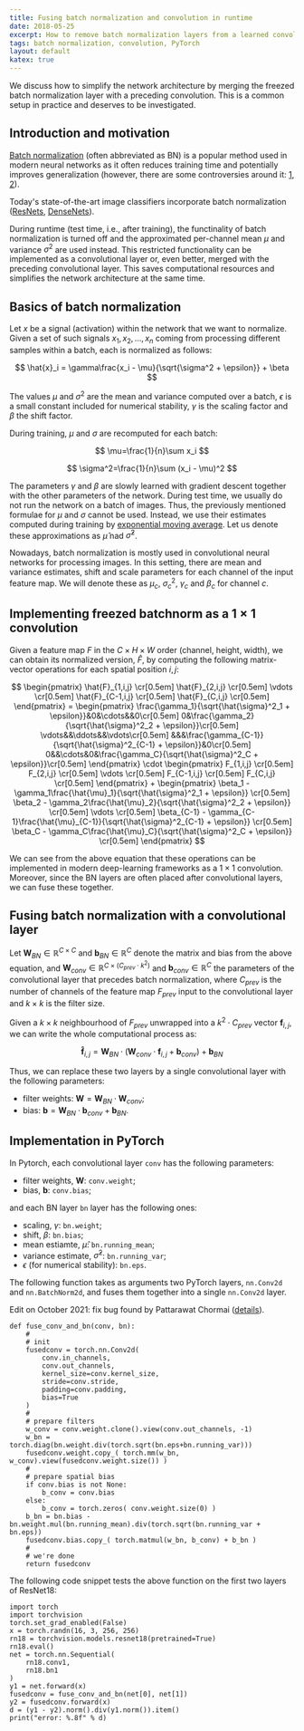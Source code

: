 ```yaml
---
title: Fusing batch normalization and convolution in runtime
date: 2018-05-25
excerpt: How to remove batch normalization layers from a learned convolutional neural network to speed up/simplify the forward pass.
tags: batch normalization, convolution, PyTorch
layout: default
katex: true
---
```


We discuss how to simplify the network architecture by merging the freezed batch normalization layer with a preceding convolution.
This is a common setup in practice and deserves to be investigated.

## Introduction and motivation

[Batch normalization](https://arxiv.org/abs/1502.03167) (often abbreviated as BN) is a popular method used in modern neural networks as it often reduces training time and potentially improves generalization
(however, there are some controversies around it: [1](https://www.reddit.com/r/MachineLearning/comments/7issby/d_training_with_batch_normalization/), [2](https://www.reddit.com/r/MachineLearning/comments/67mjuw/d_alternative_interpretation_of/)).

Today's state-of-the-art image classifiers incorporate batch normalization ([ResNets](https://arxiv.org/abs/1512.03385), [DenseNets](https://arxiv.org/abs/1608.06993)).

During runtime (test time, i.e., after training), the functinality of batch normalization is turned off and the approximated per-channel mean $`\mu`$ and variance $`\sigma^2`$ are used instead.
This restricted functionality can be implemented as a convolutional layer or, even better, merged with the preceding convolutional layer.
This saves computational resources and simplifies the network architecture at the same time.

## Basics of batch normalization

Let $`x`$ be a signal (activation) within the network that we want to normalize.
Given a set of such signals $`{x_1, x_2, \ldots, x_n}`$ coming from processing different samples within a batch,
each is normalized as follows:

$$
	\hat{x}_i = \gamma\frac{x_i - \mu}{\sqrt{\sigma^2 + \epsilon}} + \beta
$$

The values $`\mu`$ and $`\sigma^2`$ are the mean and variance computed over a batch, $`\epsilon`$ is a small constant included for numerical stability, $`\gamma`$ is the scaling factor and $`\beta`$ the shift factor.

During training, $`\mu`$ and $`\sigma`$ are recomputed for each batch:

$$
	\mu=\frac{1}{n}\sum x_i
$$

$$
	\sigma^2=\frac{1}{n}\sum (x_i - \mu)^2
$$

The parameters $`\gamma`$ and $`\beta`$ are slowly learned with gradient descent together with the other parameters of the network.
During test time, we usually do not run the network on a batch of images.
Thus, the previously mentioned formulae for $`\mu`$ and $`\sigma`$ cannot be used.
Instead, we use their estimates computed during training by [exponential moving average](https://en.wikipedia.org/wiki/Exponential_smoothing).
Let us denote these approximations as $`\hat{\mu}`$ nad $`\hat{\sigma}^2`$.

Nowadays, batch normalization is mostly used in convolutional neural networks for processing images.
In this setting, there are mean and variance estimates, shift and scale parameters for each channel of the input feature map.
We will denote these as $`\mu_c`$, $`\sigma^2_c`$, $`\gamma_c`$ and $`\beta_c`$ for channel $`c`$.

## Implementing freezed batchnorm as a $`1\times 1`$ convolution

Given a feature map $`F`$ in the $`C\times H\times W`$ order (channel, height, width), we can obtain its normalized version, $`\hat{F}`$, by computing the following matrix-vector operations for each spatial position $`i, j`$:

$$
	\begin{pmatrix}
		\hat{F}_{1,i,j}	\cr[0.5em]
		\hat{F}_{2,i,j}	\cr[0.5em]
		\vdots	\cr[0.5em]
		\hat{F}_{C-1,i,j}	\cr[0.5em]
		\hat{F}_{C,i,j}	\cr[0.5em]
	\end{pmatrix}
	=
	\begin{pmatrix}
		\frac{\gamma_1}{\sqrt{\hat{\sigma}^2_1 + \epsilon}}&0&\cdots&&0\cr[0.5em]
		0&\frac{\gamma_2}{\sqrt{\hat{\sigma}^2_2 + \epsilon}}\cr[0.5em]
		\vdots&&\ddots&&\vdots\cr[0.5em]
		&&&\frac{\gamma_{C-1}}{\sqrt{\hat{\sigma}^2_{C-1} + \epsilon}}&0\cr[0.5em]
		0&&\cdots&0&\frac{\gamma_C}{\sqrt{\hat{\sigma}^2_C + \epsilon}}\cr[0.5em]
	\end{pmatrix}
	\cdot
	\begin{pmatrix}
		F_{1,i,j}	\cr[0.5em]
		F_{2,i,j}	\cr[0.5em]
		\vdots	\cr[0.5em]
		F_{C-1,i,j}	\cr[0.5em]
		F_{C,i,j}	\cr[0.5em]
	\end{pmatrix}
	+
	\begin{pmatrix}
		\beta_1 - \gamma_1\frac{\hat{\mu}_1}{\sqrt{\hat{\sigma}^2_1 + \epsilon}}	\cr[0.5em]
		\beta_2 - \gamma_2\frac{\hat{\mu}_2}{\sqrt{\hat{\sigma}^2_2 + \epsilon}}	\cr[0.5em]
		\vdots	\cr[0.5em]
		\beta_{C-1} - \gamma_{C-1}\frac{\hat{\mu}_{C-1}}{\sqrt{\hat{\sigma}^2_{C-1} + \epsilon}}	\cr[0.5em]
		\beta_C - \gamma_C\frac{\hat{\mu}_C}{\sqrt{\hat{\sigma}^2_C + \epsilon}}	\cr[0.5em]
	\end{pmatrix}
$$

We can see from the above equation that these operations can be implemented in modern deep-learning frameworks as a $`1\times 1`$ convolution.
Moreover, since the BN layers are often placed after convolutional layers, we can fuse these together.

## Fusing batch normalization with a convolutional layer

Let $`\mathbf{W}_{BN}\in\mathbb{R}^{C\times C}`$ and $`\mathbf{b}_{BN}\in\mathbb{R}^{C}`$ denote the matrix and bias from the above equation, and $`\mathbf{W}_{conv}\in\mathbb{R}^{C\times(C_{prev}\cdot k^2)}`$ and $`\mathbf{b}_{conv}\in\mathbb{R}^{C}`$ the parameters of the convolutional layer that precedes batch normalization, where $`C_{prev}`$ is the number of channels of the feature map $`F_{prev}`$ input to the convolutional layer and $`k\times k`$ is the filter size.

Given a $`k\times k`$ neighbourhood of $`F_{prev}`$ unwrapped into a $`k^2\cdot C_{prev}`$ vector $`\mathbf{f}_{i,j}`$, we can write the whole computational process as:

$$
	\mathbf{\hat{f}}_{i,j}=
	\mathbf{W}_{BN}\cdot (\mathbf{W}_{conv}\cdot\mathbf{f}_{i,j} + \mathbf{b}_{conv}) + \mathbf{b}_{BN}
$$

Thus, we can replace these two layers by a single convolutional layer with the following parameters:

* filter weights: $`\mathbf{W}=\mathbf{W}_{BN}\cdot \mathbf{W}_{conv}`$;
* bias: $`\mathbf{b}=\mathbf{W}_{BN}\cdot\mathbf{b}_{conv}+\mathbf{b}_{BN}`$.

## Implementation in PyTorch

In Pytorch, each convolutional layer `conv` has the following parameters:

* filter weights, $`\mathbf{W}`$: `conv.weight`;
* bias, $`\mathbf{b}`$: `conv.bias`;

and each BN layer `bn` layer has the following ones:

* scaling, $`\gamma`$: `bn.weight`;
* shift, $`\beta`$: `bn.bias`;
* mean estiamte, $`\hat{\mu}`$: `bn.running_mean`;
* variance estimate, $`\hat{\sigma}^2`$: `bn.running_var`;
* $`\epsilon`$ (for numerical stability): `bn.eps`.

The following function takes as arguments two PyTorch layers, `nn.Conv2d` and `nn.BatchNorm2d`, and fuses them together into a single `nn.Conv2d` layer.

Edit on October 2021: fix bug found by Pattarawat Chormai ([details](fix.txt)).

```
def fuse_conv_and_bn(conv, bn):
	#
	# init
	fusedconv = torch.nn.Conv2d(
		conv.in_channels,
		conv.out_channels,
		kernel_size=conv.kernel_size,
		stride=conv.stride,
		padding=conv.padding,
		bias=True
	)
	#
	# prepare filters
	w_conv = conv.weight.clone().view(conv.out_channels, -1)
	w_bn = torch.diag(bn.weight.div(torch.sqrt(bn.eps+bn.running_var)))
	fusedconv.weight.copy_( torch.mm(w_bn, w_conv).view(fusedconv.weight.size()) )
	#
	# prepare spatial bias
	if conv.bias is not None:
		b_conv = conv.bias
	else:
		b_conv = torch.zeros( conv.weight.size(0) )
	b_bn = bn.bias - bn.weight.mul(bn.running_mean).div(torch.sqrt(bn.running_var + bn.eps))
	fusedconv.bias.copy_( torch.matmul(w_bn, b_conv) + b_bn )
	#
	# we're done
	return fusedconv
```

The following code snippet tests the above function on the first two layers of ResNet18:

```
import torch
import torchvision
torch.set_grad_enabled(False)
x = torch.randn(16, 3, 256, 256)
rn18 = torchvision.models.resnet18(pretrained=True)
rn18.eval()
net = torch.nn.Sequential(
	rn18.conv1,
	rn18.bn1
)
y1 = net.forward(x)
fusedconv = fuse_conv_and_bn(net[0], net[1])
y2 = fusedconv.forward(x)
d = (y1 - y2).norm().div(y1.norm()).item()
print("error: %.8f" % d)
```
